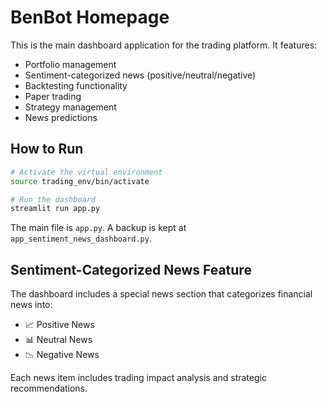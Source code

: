 # BenBot Homepage

This is the main dashboard application for the trading platform. It features:

- Portfolio management
- Sentiment-categorized news (positive/neutral/negative)
- Backtesting functionality
- Paper trading
- Strategy management
- News predictions

## How to Run

```bash
# Activate the virtual environment
source trading_env/bin/activate

# Run the dashboard
streamlit run app.py
```

The main file is `app.py`. A backup is kept at `app_sentiment_news_dashboard.py`.

## Sentiment-Categorized News Feature

The dashboard includes a special news section that categorizes financial news into:
- 📈 Positive News
- 📊 Neutral News
- 📉 Negative News

Each news item includes trading impact analysis and strategic recommendations. 
